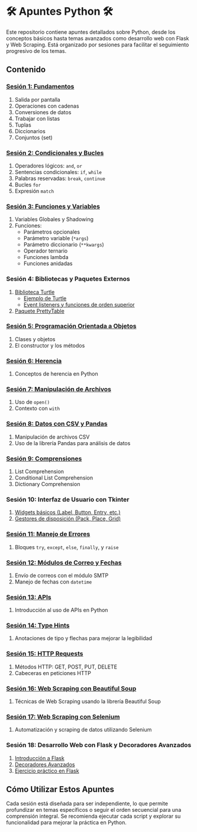 # 🛠️ Apuntes Python 🛠️

Este repositorio contiene apuntes detallados sobre Python, desde los conceptos básicos hasta temas avanzados como desarrollo web con Flask y Web Scraping. Está organizado por sesiones para facilitar el seguimiento progresivo de los temas.

## Contenido

### [Sesión 1: Fundamentos](./Apuntes/Sesion1.py)
1. Salida por pantalla
2. Operaciones con cadenas
3. Conversiones de datos
4. Trabajar con listas
5. Tuplas
6. Diccionarios
7. Conjuntos (set)

### [Sesión 2: Condicionales y Bucles](./Apuntes/Sesion2.py)
1. Operadores lógicos: `and`, `or`
2. Sentencias condicionales: `if`, `while`
3. Palabras reservadas: `break`, `continue`
4. Bucles `for`
5. Expresión `match`

### [Sesión 3: Funciones y Variables](./Apuntes/Sesion3.py)
1. Variables Globales y Shadowing
2. Funciones:
   - Parámetros opcionales
   - Parámetro variable (`*args`)
   - Parámetro diccionario (`**kwargs`)
   - Operador ternario
   - Funciones lambda
   - Funciones anidadas

### Sesión 4: Bibliotecas y Paquetes Externos
1. [Biblioteca Turtle](./Apuntes/Sesion4/biblio_turtle.py)
   - [Ejemplo de Turtle](./Apuntes/Sesion4/turtle_proyecto.py)
   - [Event listeners y funciones de orden superior](./Apuntes/Sesion4/turtle_event.py)
2. [Paquete PrettyTable](./Apuntes/Sesion4/pretty_table.py)

### [Sesión 5: Programación Orientada a Objetos](./Apuntes/Sesion5/main.py)
1. Clases y objetos
2. El constructor y los métodos

### [Sesión 6: Herencia](./Apuntes/Sesion6.py)
1. Conceptos de herencia en Python

### [Sesión 7: Manipulación de Archivos](./Apuntes/Sesion7/main.py)
1. Uso de `open()`
2. Contexto con `with`

### [Sesión 8: Datos con CSV y Pandas](./Apuntes/Session8/main.py)
1. Manipulación de archivos CSV
2. Uso de la librería Pandas para análisis de datos

### [Sesión 9: Comprensiones](./Apuntes/Sesion9.py)
1. List Comprehension
2. Conditional List Comprehension
3. Dictionary Comprehension

### Sesión 10: Interfaz de Usuario con Tkinter
1. [Widgets básicos (Label, Button, Entry, etc.)](./Apuntes/Sesion10/Sesion10.py)
2. [Gestores de disposición (Pack, Place, Grid)](./Apuntes/Sesion10/Layout_managers.py)

### [Sesión 11: Manejo de Errores](./Apuntes/Sesion11.py)
1. Bloques `try`, `except`, `else`, `finally`, y `raise`

### [Sesión 12: Módulos de Correo y Fechas](./Apuntes/Sesion12/main.py)
1. Envío de correos con el módulo SMTP
2. Manejo de fechas con `datetime`

### [Sesión 13: APIs](./Apuntes/Sesion13/Sesion13.py)
1. Introducción al uso de APIs en Python

### [Sesión 14: Type Hints](./Apuntes/Sesion14.py)
1. Anotaciones de tipo y flechas para mejorar la legibilidad

### [Sesión 15: HTTP Requests](./Apuntes/Sesion15.py)
1. Métodos HTTP: GET, POST, PUT, DELETE
2. Cabeceras en peticiones HTTP

### [Sesión 16: Web Scraping con Beautiful Soup](./Apuntes/Sesion16/main.py)
1. Técnicas de Web Scraping usando la librería Beautiful Soup

### [Sesión 17: Web Scraping con Selenium](./Apuntes/Session17)
1. Automatización y scraping de datos utilizando Selenium

### Sesión 18: Desarrollo Web con Flask y Decoradores Avanzados
1. [Introducción a Flask](./Apuntes/Session18/hello.py)
2. [Decoradores Avanzados](./Apuntes/Session18/advance_decorators.py)
3. [Ejercicio práctico en Flask](./Apuntes/Session18/higher_lower.py)

## Cómo Utilizar Estos Apuntes

Cada sesión está diseñada para ser independiente, lo que permite profundizar en temas específicos o seguir el orden secuencial para una comprensión integral. Se recomienda ejecutar cada script y explorar su funcionalidad para mejorar la práctica en Python.


